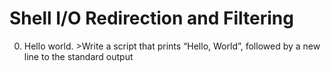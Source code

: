 # Shell I/O Redirection and Filtering
0. Hello world. >Write a script that prints “Hello, World”, followed by a new line to the standard output
